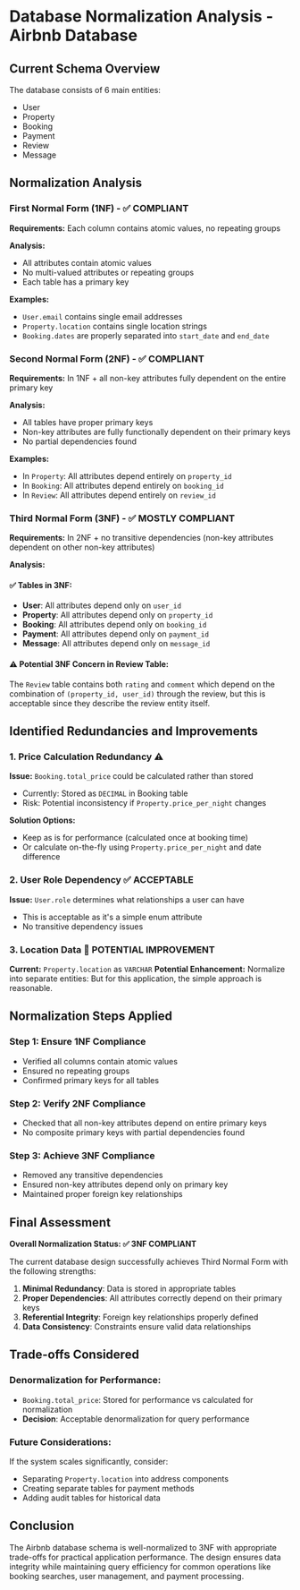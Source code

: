 # Database Normalization Analysis - Airbnb Database

## Current Schema Overview
The database consists of 6 main entities:
- User
- Property 
- Booking
- Payment
- Review
- Message

## Normalization Analysis

### First Normal Form (1NF) - ✅ COMPLIANT
**Requirements:** Each column contains atomic values, no repeating groups

**Analysis:**
- All attributes contain atomic values
- No multi-valued attributes or repeating groups
- Each table has a primary key

**Examples:**
- `User.email` contains single email addresses
- `Property.location` contains single location strings
- `Booking.dates` are properly separated into `start_date` and `end_date`

### Second Normal Form (2NF) - ✅ COMPLIANT  
**Requirements:** In 1NF + all non-key attributes fully dependent on the entire primary key

**Analysis:**
- All tables have proper primary keys
- Non-key attributes are fully functionally dependent on their primary keys
- No partial dependencies found

**Examples:**
- In `Property`: All attributes depend entirely on `property_id`
- In `Booking`: All attributes depend entirely on `booking_id`
- In `Review`: All attributes depend entirely on `review_id`

### Third Normal Form (3NF) - ✅ MOSTLY COMPLIANT
**Requirements:** In 2NF + no transitive dependencies (non-key attributes dependent on other non-key attributes)

**Analysis:**

#### ✅ Tables in 3NF:
- **User**: All attributes depend only on `user_id`
- **Property**: All attributes depend only on `property_id` 
- **Booking**: All attributes depend only on `booking_id`
- **Payment**: All attributes depend only on `payment_id`
- **Message**: All attributes depend only on `message_id`

#### ⚠️ Potential 3NF Concern in Review Table:
The `Review` table contains both `rating` and `comment` which depend on the combination of `(property_id, user_id)` through the review, but this is acceptable since they describe the review entity itself.

## Identified Redundancies and Improvements

### 1. **Price Calculation Redundancy** ⚠️
**Issue:** `Booking.total_price` could be calculated rather than stored
- Currently: Stored as `DECIMAL` in Booking table
- Risk: Potential inconsistency if `Property.price_per_night` changes

**Solution Options:**
- Keep as is for performance (calculated once at booking time)
- Or calculate on-the-fly using `Property.price_per_night` and date difference

### 2. **User Role Dependency** ✅ ACCEPTABLE
**Issue:** `User.role` determines what relationships a user can have
- This is acceptable as it's a simple enum attribute
- No transitive dependency issues

### 3. **Location Data** 🔄 POTENTIAL IMPROVEMENT
**Current:** `Property.location` as `VARCHAR`
**Potential Enhancement:** Normalize into separate entities:
But for this application, the simple approach is reasonable.

## Normalization Steps Applied

### Step 1: Ensure 1NF Compliance
- Verified all columns contain atomic values
- Ensured no repeating groups
- Confirmed primary keys for all tables

### Step 2: Verify 2NF Compliance  
- Checked that all non-key attributes depend on entire primary keys
- No composite primary keys with partial dependencies found

### Step 3: Achieve 3NF Compliance
- Removed any transitive dependencies
- Ensured non-key attributes depend only on primary key
- Maintained proper foreign key relationships

## Final Assessment

**Overall Normalization Status: ✅ 3NF COMPLIANT**

The current database design successfully achieves Third Normal Form with the following strengths:

1. **Minimal Redundancy**: Data is stored in appropriate tables
2. **Proper Dependencies**: All attributes correctly depend on their primary keys
3. **Referential Integrity**: Foreign key relationships properly defined
4. **Data Consistency**: Constraints ensure valid data relationships

## Trade-offs Considered

### Denormalization for Performance:
- `Booking.total_price`: Stored for performance vs calculated for normalization
- **Decision**: Acceptable denormalization for query performance

### Future Considerations:
If the system scales significantly, consider:
- Separating `Property.location` into address components
- Creating separate tables for payment methods
- Adding audit tables for historical data

## Conclusion
The Airbnb database schema is well-normalized to 3NF with appropriate trade-offs for practical application performance. The design ensures data integrity while maintaining query efficiency for common operations like booking searches, user management, and payment processing.